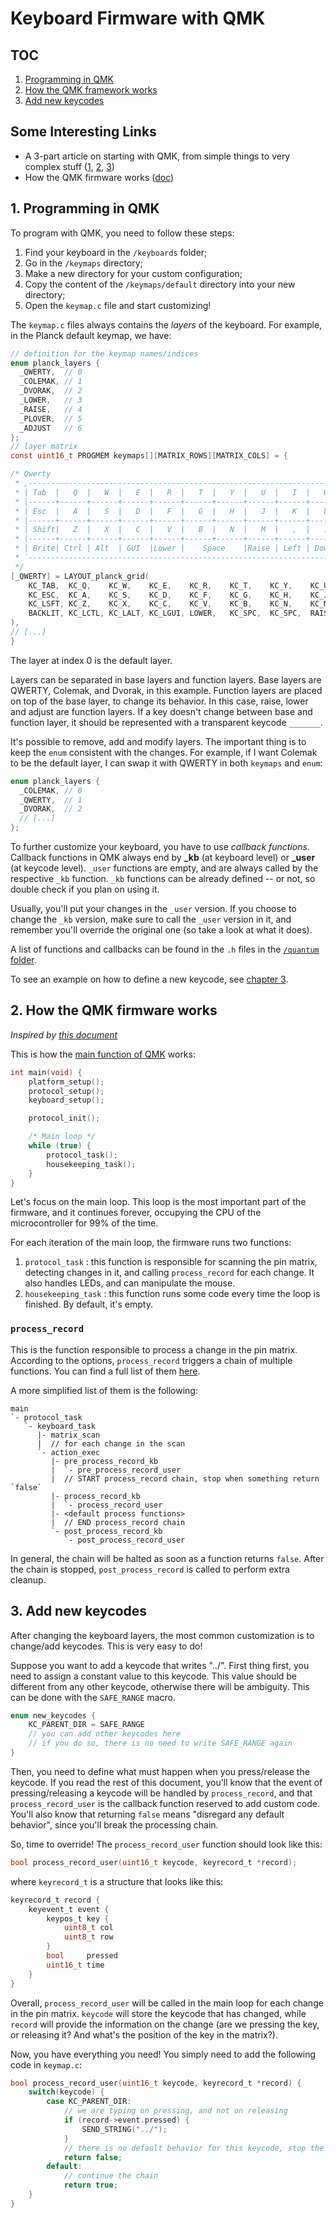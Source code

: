 # Keyboard Firmware with QMK

## TOC
1. [Programming in QMK](#1-programming-in-qmk)
2. [How the QMK framework works](#2-how-the-qmk-firmware-works)
3. [Add new keycodes](#3-add-new-keycodes)

## Some Interesting Links
- A 3-part article on starting with QMK, from simple things to very complex stuff ([1](https://getreuer.info/posts/keyboards/macros/index.html), [2](https://getreuer.info/posts/keyboards/triggers/index.html), [3](https://getreuer.info/posts/keyboards/macros3/index.html)) 
- How the QMK firmware works ([doc](https://docs.qmk.fm/understanding_qmk))

## 1. Programming in QMK
To program with QMK, you need to follow these steps:
1. Find your keyboard in the `/keyboards` folder;
2. Go in the `/keymaps` directory;
3. Make a new directory for your custom configuration;
4. Copy the content of the `/keymaps/default` directory into your new directory;
5. Open the `keymap.c` file and start customizing!

The `keymap.c` files always contains the _layers_ of the keyboard. For example, in the Planck default keymap, we have:
```c
// definition for the keymap names/indices
enum planck_layers {
  _QWERTY,  // 0
  _COLEMAK, // 1
  _DVORAK,  // 2
  _LOWER,   // 3
  _RAISE,   // 4
  _PLOVER,  // 5
  _ADJUST   // 6
};
// layer matrix
const uint16_t PROGMEM keymaps[][MATRIX_ROWS][MATRIX_COLS] = {

/* Qwerty
 * ,-----------------------------------------------------------------------------------.
 * | Tab  |   Q  |   W  |   E  |   R  |   T  |   Y  |   U  |   I  |   O  |   P  | Bksp |
 * |------+------+------+------+------+------+------+------+------+------+------+------|
 * | Esc  |   A  |   S  |   D  |   F  |   G  |   H  |   J  |   K  |   L  |   ;  |  '   |
 * |------+------+------+------+------+------+------+------+------+------+------+------|
 * | Shift|   Z  |   X  |   C  |   V  |   B  |   N  |   M  |   ,  |   .  |   /  |Enter |
 * |------+------+------+------+------+------+------+------+------+------+------+------|
 * | Brite| Ctrl | Alt  | GUI  |Lower |    Space    |Raise | Left | Down |  Up  |Right |
 * `-----------------------------------------------------------------------------------'
 */
[_QWERTY] = LAYOUT_planck_grid(
    KC_TAB,  KC_Q,    KC_W,    KC_E,    KC_R,    KC_T,    KC_Y,    KC_U,    KC_I,    KC_O,    KC_P,    KC_BSPC,
    KC_ESC,  KC_A,    KC_S,    KC_D,    KC_F,    KC_G,    KC_H,    KC_J,    KC_K,    KC_L,    KC_SCLN, KC_QUOT,
    KC_LSFT, KC_Z,    KC_X,    KC_C,    KC_V,    KC_B,    KC_N,    KC_M,    KC_COMM, KC_DOT,  KC_SLSH, KC_ENT ,
    BACKLIT, KC_LCTL, KC_LALT, KC_LGUI, LOWER,   KC_SPC,  KC_SPC,  RAISE,   KC_LEFT, KC_DOWN, KC_UP,   KC_RGHT
),
// [...]
}
```
The layer at index 0 is the default layer. 

Layers can be separated in base layers and function layers. Base layers are QWERTY, Colemak, and Dvorak, in this example. Function layers are placed on top of the base layer, to change its behavior. In this case, raise, lower and adjust are function layers. If a key doesn't change between base and function layer, it should be represented with a transparent keycode `_______`.

It's possible to remove, add and modify layers. The important thing is to keep the `enum` consistent with the changes. For example, if I want Colemak to be the default layer, I can swap it with QWERTY in both `keymaps` and `enum`:
```c
enum planck_layers {
  _COLEMAK, // 0
  _QWERTY,  // 1
  _DVORAK,  // 2
  // [...]
};
```

To further customize your keyboard, you have to use _callback functions_. Callback functions in QMK always end by **\_kb** (at keyboard level) or **\_user** (at keycode level). `_user` functions are empty, and are always called by the respective `_kb` function. `_kb` functions can be already defined -- or not, so double check if you plan on using it.

Usually, you'll put your changes in the `_user` version. If you choose to change the `_kb` version, make sure to call the `_user` version in it, and remember you'll override the original one (so take a look at what it does).

A list of functions and callbacks can be found in the `.h` files in the [`/quantum` folder](https://github.com/qmk/qmk_firmware/blob/master/quantum/).

To see an example on how to define a new keycode, see [chapter 3](#3-add-new-keycodes).

## 2. How the QMK firmware works
_Inspired by [this document](https://docs.qmk.fm/understanding_qmk)_

This is how the [main function of QMK](https://github.com/qmk/qmk_firmware/blob/0.15.13/quantum/main.c#L55) works:
```c
int main(void) {
    platform_setup();
    protocol_setup();
    keyboard_setup();

    protocol_init();

    /* Main loop */
    while (true) {
        protocol_task();
        housekeeping_task();
    }
}
```
Let's focus on the main loop. This loop is the most important part of the firmware, and it continues forever, occupying the CPU of the microcontroller for 99% of the time.

For each iteration of the main loop, the firmware runs two functions:
1. `protocol_task` : this function is responsible for scanning the pin matrix, detecting changes in it, and calling `process_record` for each change. It also handles LEDs, and can manipulate the mouse.
2. `housekeeping_task` : this function runs some code every time the loop is finished. By default, it's empty.

### `process_record`
This is the function responsible to process a change in the pin matrix. According to the options, `process_record` triggers a chain of multiple functions. You can find a full list of them [here](https://docs.qmk.fm/understanding_qmk#process-record). 

A more simplified list of them is the following:
```
main
`- protocol_task
   `- keyboard_task
      |- matrix_scan
      |  // for each change in the scan
      `- action_exec
         |- pre_process_record_kb
         |  `- pre_process_record_user
         |  // START process_record chain, stop when something return `false`
         |- process_record_kb
         |  `- process_record_user
         |- <default process functions>
         |  // END process_record chain
         `- post_process_record_kb
            `- post_process_record_user
```

In general, the chain will be halted as soon as a function returns `false`. After the chain is stopped, `post_process_record` is called to perform extra cleanup.

## 3. Add new keycodes
After changing the keyboard layers, the most common customization is to change/add keycodes. This is very easy to do!

Suppose you want to add a keycode that writes "../". First thing first, you need to assign a constant value to this keycode. This value should be different from any other keycode, otherwise there will be ambiguity. This can be done with the `SAFE_RANGE` macro.
```c
enum new_keycodes {
    KC_PARENT_DIR = SAFE_RANGE
    // you can add other keycodes here
    // if you do so, there is no need to write SAFE_RANGE again
}
```
Then, you need to define what must happen when you press/release the keycode. If you read the rest of this document, you'll know that the event of pressing/releasing a keycode will be handled by `process_record`, and that `process_record_user` is the callback function reserved to add custom code. You'll also know that returning `false` means "disregard any default behavior", since you'll break the processing chain.

So, time to override! The `process_record_user` function should look like this:
```c
bool process_record_user(uint16_t keycode, keyrecord_t *record);
```
where `keyrecord_t` is a structure that looks like this:
```c
keyrecord_t record {
    keyevent_t event {
        keypos_t key {
            uint8_t col
            uint8_t row
        }
        bool     pressed
        uint16_t time
    }
}
```
Overall, `process_record_user` will be called in the main loop for each change in the pin matrix. `keycode` will store the keycode that has changed, while `record` will provide the information on the change (are we pressing the key, or releasing it? And what's the position of the key in the matrix?).

Now, you have everything you need! You simply need to add the following code in `keymap.c`:
```c
bool process_record_user(uint16_t keycode, keyrecord_t *record) {
    switch(keycode) {
        case KC_PARENT_DIR:
            // we are typing on pressing, and not on releasing
            if (record->event.pressed) {
                SEND_STRING("../");
            }
            // there is no default behavior for this keycode, stop the chain
            return false;
        default:
            // continue the chain
            return true;
    }
}
```